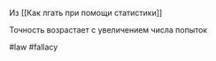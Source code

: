 Из [[Как лгать при помощи статистики]]

Точность возрастает с увеличением числа попыток

#law #fallacy